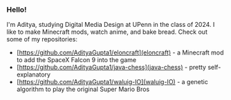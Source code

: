 ### Hello!

I'm Aditya, studying Digital Media Design at UPenn in the class of 2024. I like to make Minecraft mods, watch anime, and bake bread. Check out some of my repositories:

- [https://github.com/AdityaGupta1/eloncraft](eloncraft) - a Minecraft mod to add the SpaceX Falcon 9 into the game
- [https://github.com/AdityaGupta1/java-chess](java-chess) - pretty self-explanatory
- [https://github.com/AdityaGupta1/waluig-IO](waluig-IO) - a genetic algorithm to play the original Super Mario Bros
